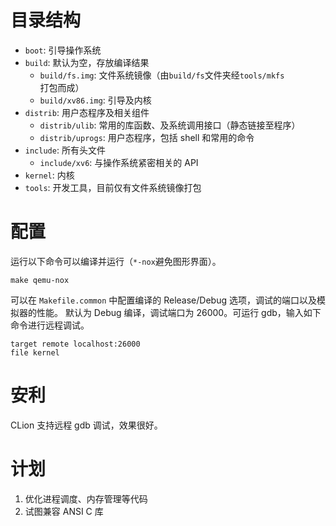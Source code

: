 # 目录结构
* `boot`: 引导操作系统
* `build`: 默认为空，存放编译结果
    * `build/fs.img`: 文件系统镜像（由`build/fs`文件夹经`tools/mkfs`打包而成）
    * `build/xv86.img`: 引导及内核
* `distrib`: 用户态程序及相关组件
    * `distrib/ulib`: 常用的库函数、及系统调用接口（静态链接至程序）
    * `distrib/uprogs`: 用户态程序，包括 shell 和常用的命令
* `include`: 所有头文件
    * `include/xv6`: 与操作系统紧密相关的 API
* `kernel`: 内核
* `tools`: 开发工具，目前仅有文件系统镜像打包

# 配置
运行以下命令可以编译并运行（`*-nox`避免图形界面）。

    make qemu-nox

可以在 `Makefile.common` 中配置编译的 Release/Debug 选项，调试的端口以及模拟器的性能。
默认为 Debug 编译，调试端口为 26000。可运行 gdb，输入如下命令进行远程调试。

    target remote localhost:26000
    file kernel

# 安利
CLion 支持远程 gdb 调试，效果很好。

# 计划
1. 优化进程调度、内存管理等代码
2. 试图兼容 ANSI C 库

